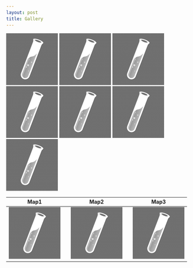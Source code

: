 ```yaml
---
layout: post
title: Gallery
---
```


![alt-text-1](/images/logo.png "title-1") ![alt-text-2](/images/logo.png "title-2") ![alt-text-2](/images/logo.png "title-2") ![alt-text-2](/images/logo.png "title-2") ![alt-text-2](/images/logo.png "title-2") ![alt-text-2](/images/logo.png "title-2") ![alt-text-2](/images/logo.png "title-2")



 Map1                      |   | Map2                      |   | Map3
:-------------------------:|:-:|:-------------------------:|:-:|:-------------------------:
 ![](/images/logo.png)     |   | ![](/images/logo.png)     |   | ![](/images/logo.png)


